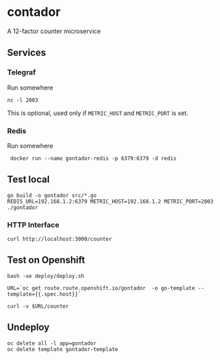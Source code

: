 # contador
A 12-factor counter microservice

## Services

### Telegraf

Run somewhere

    nc -l 2003

This is optional, used only if `METRIC_HOST` and `METRIC_PORT` is set.

### Redis

Run somewhere

     docker run --name gontador-redis -p 6379:6379 -d redis


## Test local

    go build -o gontador src/*.go 
    REDIS_URL=192.168.1.2:6379 METRIC_HOST=192.168.1.2 METRIC_PORT=2003 ./gontador

### HTTP Interface

    curl http://localhost:3000/counter

## Test on Openshift

    bash -xe deploy/deploy.sh

    URL=`oc get route.route.openshift.io/gontador  -o go-template --template={{.spec.host}}`

    curl -v $URL/counter

## Undeploy

    oc delete all -l app=gontador
    oc delete template gontador-template
